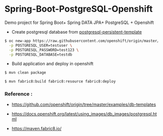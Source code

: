 # Spring-Boot-PostgreSQL-Openshift

Demo project for Spring Boot+ Spring DATA JPA+ PostgreSQL + Openshift

- Create postgresql database from [postgresql-persistent-template](https://github.com/openshift/origin/blob/master/examples/db-templates/postgresql-persistent-template.json)

```sh
$ oc new-app https://raw.githubusercontent.com/openshift/origin/master/examples/db-templates/postgresql-persistent-template.json \
  -p POSTGRESQL_USER=testuser \
  -p POSTGRESQL_PASSWORD=test123 \
  -p POSTGRESQL_DATABASE=testdb

```
- Build application and deploy in openshift

```sh
$ mvn clean package

$ mvn fabric8:build fabric8:resource fabric8:deploy

```


### Reference :
- https://github.com/openshift/origin/tree/master/examples/db-templates

- https://docs.openshift.org/latest/using_images/db_images/postgresql.html

- https://maven.fabric8.io/